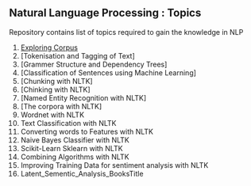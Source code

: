 ## Natural Language Processing : Topics

Repository contains list of topics required to gain the knowledge in NLP

1. [Exploring Corpus](https://www.google.com)
2. [Tokenisation and Tagging of Text]
3. [Grammer Structure and Dependency Trees]
4. [Classification of Sentences using Machine Learning]
5. [Chunking with NLTK]
6. [Chinking with NLTK]
7. [Named Entity Recognition with NLTK]
8. [The corpora with NLTK]
9. Wordnet with NLTK
10. Text Classification with NLTK
11. Converting words to Features with NLTK
12. Naive Bayes Classifier with NLTK
13. Scikit-Learn Sklearn with NLTK
14. Combining Algorithms with NLTK
15. Improving Training Data for sentiment analysis with NLTK
16. Latent_Sementic_Analysis_BooksTitle